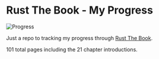 # Rust The Book - My Progress


![Progress](https://progress-bar.dev/27/?scale=101&title=progress)

Just a repo to tracking my progress through [Rust The Book](https://doc.rust-lang.org/book/).

101 total pages including the 21 chapter introductions.